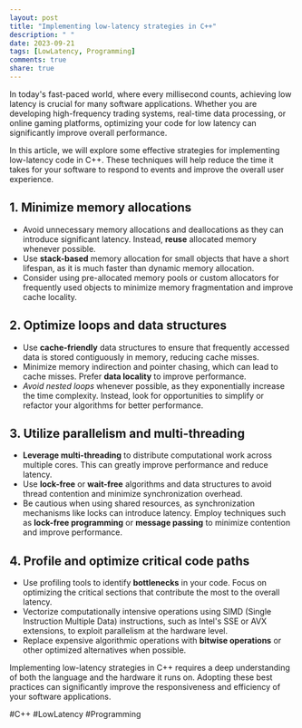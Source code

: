 ```yaml
---
layout: post
title: "Implementing low-latency strategies in C++"
description: " "
date: 2023-09-21
tags: [LowLatency, Programming]
comments: true
share: true
---
```


In today's fast-paced world, where every millisecond counts, achieving low latency is crucial for many software applications. Whether you are developing high-frequency trading systems, real-time data processing, or online gaming platforms, optimizing your code for low latency can significantly improve overall performance.

In this article, we will explore some effective strategies for implementing low-latency code in C++. These techniques will help reduce the time it takes for your software to respond to events and improve the overall user experience.

## 1. Minimize memory allocations
* Avoid unnecessary memory allocations and deallocations as they can introduce significant latency. Instead, **reuse** allocated memory whenever possible.
* Use **stack-based** memory allocation for small objects that have a short lifespan, as it is much faster than dynamic memory allocation.
* Consider using pre-allocated memory pools or custom allocators for frequently used objects to minimize memory fragmentation and improve cache locality.

## 2. Optimize loops and data structures
* Use **cache-friendly** data structures to ensure that frequently accessed data is stored contiguously in memory, reducing cache misses.
* Minimize memory indirection and pointer chasing, which can lead to cache misses. Prefer **data locality** to improve performance.
* *Avoid nested loops* whenever possible, as they exponentially increase the time complexity. Instead, look for opportunities to simplify or refactor your algorithms for better performance.

## 3. Utilize parallelism and multi-threading
* **Leverage multi-threading** to distribute computational work across multiple cores. This can greatly improve performance and reduce latency.
* Use **lock-free** or **wait-free** algorithms and data structures to avoid thread contention and minimize synchronization overhead.
* Be cautious when using shared resources, as synchronization mechanisms like locks can introduce latency. Employ techniques such as **lock-free programming** or **message passing** to minimize contention and improve performance.

## 4. Profile and optimize critical code paths
* Use profiling tools to identify **bottlenecks** in your code. Focus on optimizing the critical sections that contribute the most to the overall latency.
* Vectorize computationally intensive operations using SIMD (Single Instruction Multiple Data) instructions, such as Intel's SSE or AVX extensions, to exploit parallelism at the hardware level.
* Replace expensive algorithmic operations with **bitwise operations** or other optimized alternatives when possible.

Implementing low-latency strategies in C++ requires a deep understanding of both the language and the hardware it runs on. Adopting these best practices can significantly improve the responsiveness and efficiency of your software applications.

#C++ #LowLatency #Programming